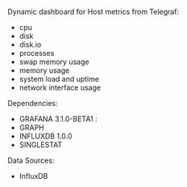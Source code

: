 Dynamic dashboard for Host metrics from Telegraf: 
  - cpu
  - disk
  - disk.io
  - processes
  - swap memory usage
  - memory usage
  - system load and uptime
  - network interface usage

Dependencies:

  - GRAFANA 3.1.0-BETA1 :
  - GRAPH
  - INFLUXDB 1.0.0
  - SINGLESTAT

Data Sources:
  - InfluxDB
